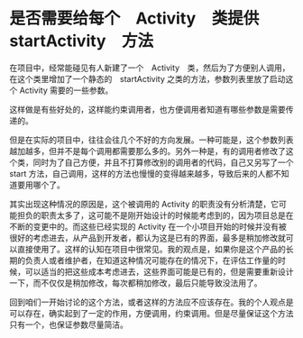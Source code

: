 # 是否需要给每个　Activity　类提供　startActivity　方法

在项目中，经常能碰见有人新建了一个　Activity　类，然后为了方便别人调用，在这个类里增加了一个静态的　startActivity 之类的方法，参数列表里放了启动这个 Activity 需要的一些参数。

这样做是有些好处的，这样能约束调用者，也方便调用者知道有哪些参数是需要传递的。

但是在实际的项目中，往往会往几个不好的方向发展。一种可能是，这个参数列表越加越多，但并不是每个调用都需要那么多的。另外一种是，有的调用者修改了这个类，同时为了自己方便，并且不打算修改别的调用者的代码，自己又另写了一个 start 方法，自己调用，这样的方法也慢慢的变得越来越多，导致后来的人都不知道要用哪个了。

其实出现这种情况的原因是，这个被调用的 Activity 的职责没有分析清楚，它可能担负的职责太多了，这可能不是刚开始设计的时候能考虑到的，因为项目总是在不断的变更中的。而这些已经实现的 Activity 在一个小项目开始的时候并没有被很好的考虑进去，从产品到开发者，都认为这是已有的界面，最多是稍加修改就可以直接使用了。这样的认知在项目中很常见。我的观点是，如果你是这个产品的长期的负责人或者维护者，在知道这种情况可能存在的情况下，在评估工作量的时候，可以适当的把这些成本考虑进去，这些界面可能是已有的，但是需要重新设计一下，而不仅仅是稍加修改，每次都稍加修改，最后只能导致没法用了。

回到咱们一开始讨论的这个方法，或者这样的方法应不应该存在。我的个人观点是可以存在，确实起到了一定的作用，方便调用，约束调用。但是尽量保证这个方法只有一个，也保证参数尽量简洁。